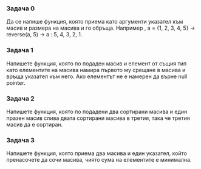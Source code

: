 ### Задача 0

Да се напише функция, която приема като аргументи указател към масив и размера на масива и го обръща. Например , а = {1, 2, 3, 4, 5} → reverse(a, 5) → a : 5, 4, 3, 2, 1.

### Задача 1

Напишете функция, която по подаден масив и елемент от същия тип като елементите на масива намира първото му срещане в масива и връща указател към него. Ако елементът не е намерен да върне null pointer.

### Задача 2

Напишете функция, която по подадени два сортирани масива и един празен масив слива двата сортирани масива в третия, така че третия масив да е сортиран.

### Задача 3

Напишете функция, която приема два масива и един указател, който пренасочете да сочи масива, чиято сума на елементите е минимална.